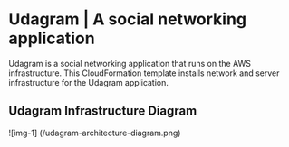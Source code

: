 # Udagram | A social networking application

Udagram is a social networking application that runs on the AWS infrastructure. This CloudFormation template installs network and server infrastructure for the Udagram application.

## Udagram Infrastructure Diagram

![img-1] (/udagram-architecture-diagram.png)
